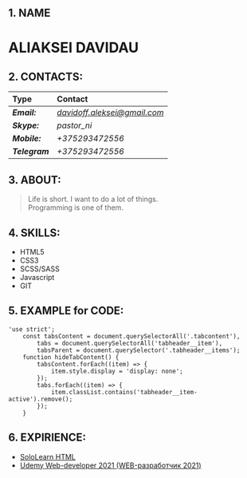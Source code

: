 ## 1. NAME

# ALIAKSEI DAVIDAU

## 2. CONTACTS:

| **Type**       | **Contact**                  |
| :------------- | :--------------------------- |
| **_Email:_**   | *davidoff.aleksei@gmail.com* |
| **_Skype:_**   | _pastor_ni_                  |
| **_Mobile:_**  | _+375293472556_              |
| **_Telegram_** | _+375293472556_              |

## 3. ABOUT:

> Life is short. I want to do a lot of things.  
> Programming is one of them.

## 4. SKILLS:

- HTML5
- CSS3
- SCSS/SASS
- Javascript
- GIT

## 5. EXAMPLE for CODE:

```
'use strict';
	const tabsContent = document.querySelectorAll('.tabcontent'),
		tabs = document.querySelectorAll('tabheader__item'),
		tabsParent = document.querySelector('.tabheader__items');
	function hideTabContent() {
		tabsContent.forEach((item) => {
			item.style.display = 'display: none';
		});
		tabs.forEach((item) => {
			item.classList.contains('tabheader__item-active').remove();
		});
	}
```

## 6. EXPIRIENCE:

- [SoloLearn HTML](https://www.sololearn.com/Certificate/1014-1454521/jpg)
- [Udemy Web-developer 2021 (WEB-разработчик 2021)](https://www.udemy.com/certificate/UC-ecabe547-5f24-4ce6-9151-622a8b818168/)
